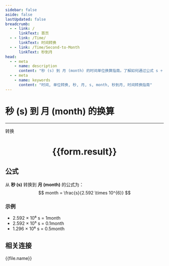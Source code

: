 ```yaml
---
sidebar: false
aside: false
lastUpdated: false
breadcrumb:
  - - link: /
      linkText: 首页
  - - link: /Time/
      linkText: 时间转换
  - - link: /Time/Second-to-Month
      linkText: 秒到月
head:
  - - meta
    - name: description
      content: "秒 (s) 到 月 (month) 的时间单位换算指南。了解如何通过公式 s ÷ 2,678,400 转换为月。"
  - - meta
    - name: keywords
      content: "时间, 单位转换, 秒, 月, s, month, 秒到月, 时间转换指南"
---
```

# 秒 (s) 到 月 (month) 的换算

---
<script setup>
import { onMounted, reactive, inject, ref } from 'vue'
import { NButton,NForm ,NFormItem,NInput,NInputNumber,NSelect,NCard,useMessage,NGrid ,NGi  } from 'naive-ui'
import { defineClientComponent } from 'vitepress'
import { Time } from '../../files';

const convert = inject('convert')

const form = reactive({
  number: null,
  result: '',
})

const convertHandler = () => {
  if (form.number !== null && !isNaN(form.number)) {
    const convertedValue = parseFloat(form.number) / 2592000
    form.result = `${form.number}s = ${convertedValue.toFixed(6)}month`
  } else {
    form.result = '请输入有效的数值。'
  }
}
</script>

<n-form size="large" :model="form">
  <n-form-item label="秒 (s)">
    <n-input-number v-model:value="form.number" placeholder="输入秒" style="width: 100%" />
  </n-form-item>
  <n-form-item>
    <n-button type="primary" @click="convertHandler" block>转换</n-button>
  </n-form-item>
</n-form>

<n-card  embedded :bordered="false" hoverable>
  <div  style="text-align:center">
    <h1>{{form.result}}</h1>
  </div>
</n-card>

## 公式

从 **秒 (s)** 转换到 **月 (month)** 的公式为：
$$ month = \frac{s}{2.592 \times 10^{6}} $$

### 示例
- 2.592 × 10⁶ s = 1month
- 2.592 × 10⁵ s = 0.1month
- 1.296 × 10⁶ s = 0.5month
## 相关连接
<n-grid x-gap="12" :cols="4">
  <n-gi v-for="(file, index) in Time" :key="index">
    <n-button
      text
      tag="a"
      :href="file.path"
      type="primary"
    >
      {{file.name}}
    </n-button>
  </n-gi>
</n-grid>